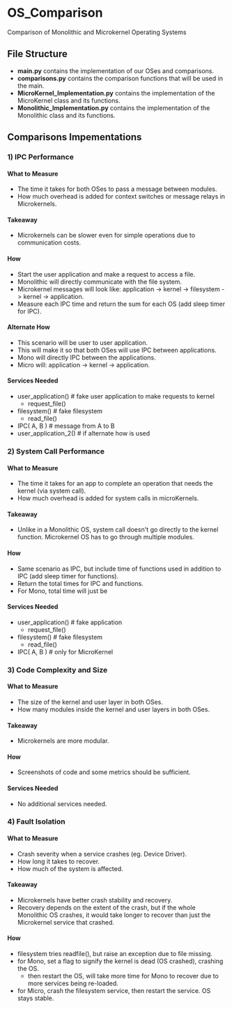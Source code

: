 # OS_Comparison

Comparison of Monolithic and Microkernel Operating Systems


## File Structure

- **main.py** contains the implementation of our OSes and comparisons.
- **comparisons.py** contains the comparison functions that will be used in the main.
- **MicroKernel_Implementation.py** contains the implementation of the MicroKernel class and its functions.
- **Monolithic_Implementation.py** contains the implementation of the Monolithic class and its functions.


## Comparisons Impementations

### 1) IPC Performance

#### What to Measure

- The time it takes for both OSes to pass a message between modules.
- How much overhead is added for context switches or message relays in Microkernels.

#### Takeaway

- Microkernels can be slower even for simple operations due to communication costs.

#### How

- Start the user application and make a request to access a file.
- Monolithic will directly communicate with the file system.
- Microkernel messages will look like: application -> kernel -> filesystem -> kernel -> application.
- Measure each IPC time and return the sum for each OS (add sleep timer for IPC).

#### Alternate How

- This scenario will be user to user application.
- This will make it so that both OSes will use IPC between applications.
- Mono will directly IPC between the applications.
- Micro will: application -> kernel -> application.

#### Services Needed

- user_application()		# fake user application to make requests to kernel
  - request_file()
- filesystem()			# fake filesystem
  - read_file()
- IPC( A, B )			# message from A to B
- user_application_2()	# if alternate how is used


### 2) System Call Performance

#### What to Measure

- The time it takes for an app to complete an operation that needs the kernel (via system call).
- How much overhead is added for system calls in microKernels.

#### Takeaway

- Unlike in a Monolithic OS, system call doesn't go directly to the kernel function. Microkernel OS has to go through multiple modules.

#### How

- Same scenario as IPC, but include time of functions used in addition to IPC (add sleep timer for functions).
- Return the total times for IPC and functions.
- For Mono, total time will just be

#### Services Needed

- user_application()	# fake application
  - request_file()
- filesystem()		# fake filesystem
  - read_file()
- IPC( A, B )		# only for MicroKernel


### 3) Code Complexity and Size

#### What to Measure

- The size of the kernel and user layer in both OSes.
- How many modules inside the kernel and user layers in both OSes.

#### Takeaway

- Microkernels are more modular.

#### How

- Screenshots of code and some metrics should be sufficient.

#### Services Needed

- No additional services needed.


### 4) Fault Isolation

#### What to Measure

- Crash severity when a service crashes (eg. Device Driver).
- How long it takes to recover.
- How much of the system is affected.

#### Takeaway

- Microkernels have better crash stability and recovery.
- Recovery depends on the extent of the crash, but if the whole Monolithic OS crashes, it would take longer to recover than just the Microkernel service that crashed.

#### How

- filesystem tries readfile(), but raise an exception due to file missing.
- for Mono, set a flag to signify the kernel is dead (OS crashed), crashing the OS.
  - then restart the OS, will take more time for Mono to recover due to more services being re-loaded.
- for Micro, crash the filesystem service, then restart the service. OS stays stable.
